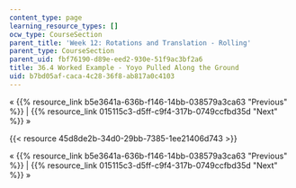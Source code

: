 ```yaml
---
content_type: page
learning_resource_types: []
ocw_type: CourseSection
parent_title: 'Week 12: Rotations and Translation - Rolling'
parent_type: CourseSection
parent_uid: fbf76190-d89e-eed2-930e-51f9ac3bf2a6
title: 36.4 Worked Example - Yoyo Pulled Along the Ground
uid: b7bd05af-caca-4c28-36f8-ab817a0c4103
---
```


« {{% resource_link b5e3641a-636b-f146-14bb-038579a3ca63 "Previous" %}} | {{% resource_link 015115c3-d5ff-c9f4-317b-0749ccfbd35d "Next" %}} »

{{< resource 45d8de2b-34d0-29bb-7385-1ee21406d743 >}}

« {{% resource_link b5e3641a-636b-f146-14bb-038579a3ca63 "Previous" %}} | {{% resource_link 015115c3-d5ff-c9f4-317b-0749ccfbd35d "Next" %}} »